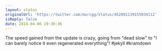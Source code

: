 ```yaml
---
layout: status
originalUrl: 'https://twitter.com/marcgg/status/452891139155034112'
isReply: false
date: 2014-04-06 19:30:36
---
```


The speed gained from the update is crazy, going from "dead slow" to "I can barely notice it even regenerated everything"! #jekyll #kramdown
